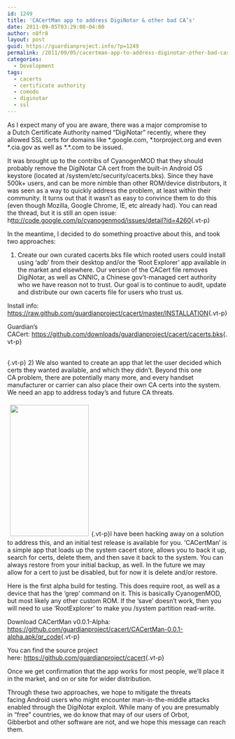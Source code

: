```yaml
---
id: 1249
title: 'CACertMan app to address DigiNotar & other bad CA’s'
date: 2011-09-05T03:29:00-04:00
author: n8fr8
layout: post
guid: https://guardianproject.info/?p=1249
permalink: /2011/09/05/cacertman-app-to-address-diginotar-other-bad-cas/
categories:
  - Development
tags:
  - cacerts
  - certificate authority
  - comodo
  - diginotar
  - ssl
---
```

As I expect many of you are aware, there was a major compromise to a Dutch Certificate Authority named “DigiNotar” recently, where they allowed SSL certs for domains like \*.google.com, \*.torproject.org and even \*.cia.gov as well as \*.*.com to be issued.

It was brought up to the contribs of CyanogenMOD that they should probably remove the DigiNotar CA cert from the built-in Android OS keystore (located at /system/etc/security/cacerts.bks). Since they have 500k+ users, and can be more nimble than other ROM/device distributors, it was seen as a way to quickly address the problem, at least within their community. It turns out that it wasn’t as easy to convince them to do this (even though Mozilla, Google Chrome, IE, etc already had). You can read the thread, but it is still an open issue:  
h<ttp://code.google.com/p/cyanogenmod/issues/detail?id=4260>{.vt-p}

In the meantime, I decided to do something proactive about this, and took two approaches:

1) Create our own curated cacerts.bks file which rooted users could install using ‘adb’ from their desktop and/or the ‘Root Explorer’ app available in the market and elsewhere. Our version of the CACert file removes DigiNotar, as well as CNNIC, a Chinese gov’t-managed cert authority who we have reason not to trust. Our goal is to continue to audit, update and distribute our own cacerts file for users who trust us.

Install info: <https://raw.github.com/guardianproject/cacert/master/INSTALLATION>{.vt-p}

Guardian’s CACert: <https://github.com/downloads/guardianproject/cacert/cacerts.bks>{.vt-p}

[  
](https://guardianproject.info/wp-content/uploads/2011/09/device-2011-09-04-232720.png){.vt-p} 2) We also wanted to create an app that let the user decided which certs they wanted available, and which they didn’t. Beyond this one CA problem, there are potentially many more, and every handset manufacturer or carrier can also place their own CA certs into the system. We need an app to address today’s and future CA threats.

[<img class="alignleft size-medium wp-image-1254" style="margin: 6px;" title="device-2011-09-04-232720" src="https://guardianproject.info/wp-content/uploads/2011/09/device-2011-09-04-232720-180x300.png" alt="" width="180" height="300" srcset="https://guardianproject.info/wp-content/uploads/2011/09/device-2011-09-04-232720-180x300.png 180w, https://guardianproject.info/wp-content/uploads/2011/09/device-2011-09-04-232720.png 480w" sizes="(max-width: 180px) 100vw, 180px" />](https://guardianproject.info/wp-content/uploads/2011/09/device-2011-09-04-232720.png){.vt-p}I have been hacking away on a solution to address this, and an initial test release is available for you. ‘CACertMan’ is a simple app that loads up the system cacert store, allows you to back it up, search for certs, delete them, and then save it back to the system. You can always restore from your initial backup, as well. In the future we may allow for a cert to just be disabled, but for now it is delete and/or restore.

Here is the first alpha build for testing. This does require root, as well as a device that has the ‘grep’ command on it. This is basically CyanogenMOD, but most likely any other custom ROM. If the ‘save’ doesn’t work, then you will need to use ‘RootExplorer’ to make you /system partition read-write.

Download CACertMan v0.0.1-Alpha: <https://github.com/guardianproject/cacert/CACertMan-0.0.1-alpha.apk/qr_code>{.vt-p}

You can find the source project here: <https://github.com/guardianproject/cacert>{.vt-p}

Once we get confirmation that the app works for most people, we’ll place it in the market, and on or site for wider distribution.

Through these two approaches, we hope to mitigate the threats facing Android users who might encounter man-in-the-middle attacks enabled through the DigiNotar exploit. While many of you are presumably in “free” countries, we do know that may of our users of Orbot, Gibberbot and other software are not, and we hope this message can reach them.